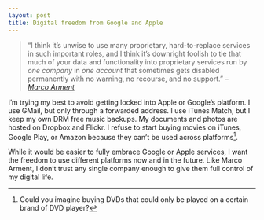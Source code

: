 ```yaml
---
layout: post
title: Digital freedom from Google and Apple
---
```

> “I think it’s unwise to use many proprietary, hard-to-replace services in such important roles, and I think it’s downright foolish to tie that much of your data and functionality into proprietary services run by *one company* in *one account* that sometimes gets disabled permanently with no warning, no recourse, and no support.” *– [Marco&nbsp;Arment](http://www.marco.org/2013/08/13/google-blindness)*

I’m trying my best to avoid getting locked into Apple or Google’s platform. I use GMail, but only through a forwarded address. I use iTunes Match, but I keep my own DRM free music backups. My documents and photos are hosted on Dropbox and Flickr. I refuse to start buying movies on iTunes, Google Play, or Amazon because they can’t be used across platforms[^dvd].

While it would be easier to fully embrace Google or Apple services, I want the freedom to use different platforms now and in the future. Like Marco Arment, I don’t trust any single company enough to give them full control of my digital life.

[^dvd]: Could you imagine buying DVDs that could only be played on a certain brand of DVD player?